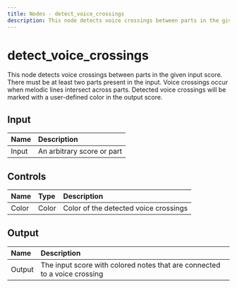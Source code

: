 ```yaml
---
title: Nodes - detect_voice_crossings
description: This node detects voice crossings between parts in the given input score. There must be at least two parts present in the input. Voice crossings occur when melodic lines intersect across parts.
---
```


# detect_voice_crossings

This node detects voice crossings between parts in the given input score. There must be at least two parts present in the input. Voice crossings occur when melodic lines intersect across parts. Detected voice crossings will be marked with a user-defined color in the output score.

## Input

| Name  | Description                |
| :---- | :------------------------- |
| Input | An arbitrary score or part |

## Controls

| Name  | Type  | Description                           |
| :---- | :---- | :------------------------------------ |
| Color | Color | Color of the detected voice crossings |

## Output

| Name   | Description                                                               |
| :----- | :------------------------------------------------------------------------ |
| Output | The input score with colored notes that are connected to a voice crossing |

